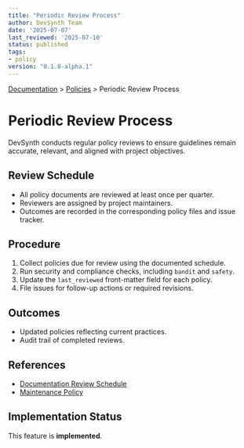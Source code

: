 ```yaml
---
title: "Periodic Review Process"
author: DevSynth Team
date: '2025-07-07'
last_reviewed: '2025-07-10'
status: published
tags:
- policy
version: "0.1.0-alpha.1"
---
```

<div class="breadcrumbs">
<a href="../index.md">Documentation</a> &gt; <a href="index.md">Policies</a> &gt; Periodic Review Process
</div>

# Periodic Review Process

DevSynth conducts regular policy reviews to ensure guidelines remain accurate,
relevant, and aligned with project objectives.

## Review Schedule

- All policy documents are reviewed at least once per quarter.
- Reviewers are assigned by project maintainers.
- Outcomes are recorded in the corresponding policy files and issue tracker.

## Procedure

1. Collect policies due for review using the documented schedule.
2. Run security and compliance checks, including `bandit` and `safety`.
3. Update the `last_reviewed` front-matter field for each policy.
4. File issues for follow-up actions or required revisions.

## Outcomes

- Updated policies reflecting current practices.
- Audit trail of completed reviews.

## References

- [Documentation Review Schedule](documentation_review_schedule.md)
- [Maintenance Policy](maintenance.md)

## Implementation Status

This feature is **implemented**.
